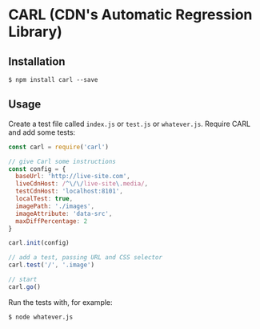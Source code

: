 # CARL (CDN's Automatic Regression Library)

## Installation

`$ npm install carl --save`

## Usage

Create a test file called `index.js` or `test.js` or `whatever.js`. Require CARL and add some tests:

```js
const carl = require('carl')

// give Carl some instructions
const config = {
  baseUrl: 'http://live-site.com',
  liveCdnHost: /^\/\/live-site\.media/,
  testCdnHost: 'localhost:8101',
  localTest: true,
  imagePath: './images',
  imageAttribute: 'data-src',
  maxDiffPercentage: 2
}

carl.init(config)

// add a test, passing URL and CSS selector
carl.test('/', '.image')

// start
carl.go()
```

Run the tests with, for example:

`$ node whatever.js`
